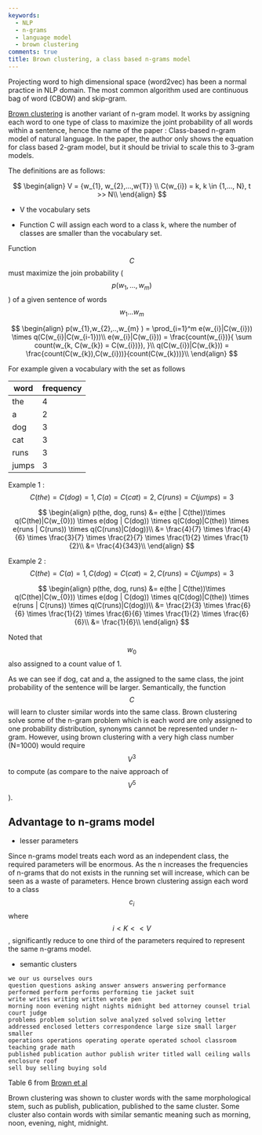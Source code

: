```yaml
---
keywords:
  - NLP
  - n-grams
  - language model
  - brown clustering
comments: true
title: Brown clustering, a class based n-grams model
---
```


Projecting word to high dimensional space (word2vec) has been a normal practice in NLP domain. The most common algorithm used are continuous bag of word (CBOW) and skip-gram.

[Brown clustering](https://www.aclweb.org/anthology/J92-4003) is another variant of n-gram model. It works by assigning each word to one type of class to maximize the joint probability of all words within a sentence, hence the name of the paper : Class-based n-gram model of natural language. In the paper, the author only shows the equation for class based 2-gram model, but it should be trivial to scale this to 3-gram models.

The definitions are as follows:

$$
\begin{align}
V = {w_{1}, w_{2},...,w{T}} \\
C(w_{i}) = k, k \in {1,..., N}, t >> N\\
\end{align}
$$

* V the vocabulary sets

* Function C will assign each word to a class k, where the number of classes are smaller than the vocabulary set.

Function $$C$$ must maximize the join probability ( $$p(w_{1},...,w_{m})$$ ) of a given sentence of words $$w_{1}...w_{m}$$

$$
\begin{align}
    p(w_{1},w_{2},..,w_{m} ) = \prod_{i=1}^m e(w_{i}|C(w_{i})) \times q(C(w_{i}|C(w_{i-1}))\\
    e(w_{i}|C(w_{i})) = \frac{count(w_{i})}{ \sum count(w_{k,  C(w_{k}) = C(w_{i})}), }\\    
    q(C(w_{i})|C(w_{k})) = \frac{count(C(w_{k}),C(w_{i}))}{count(C(w_{k}))}\\
\end{align}
$$

For example given a vocabulary with the set as follows

| word    | frequency |
| ------- | ---- |
| the     | 4    |
| a       | 2    |
| dog     | 3    |
| cat     | 3    |
| runs    | 3    |
| jumps   | 3    |

Example 1 : $$C(the) = C(dog) = 1, C(a) = C(cat) = 2, C(runs) = C(jumps) = 3$$

$$
\begin{align}
p(the, dog, runs) &= e(the | C(the))\times q(C(the)|C(w_{0})) \times e(dog | C(dog)) \times q(C(dog)|C(the)) \times e(runs | C(runs)) \times q(C(runs)|C(dog))\\
&= \frac{4}{7} \times \frac{4}{6} \times \frac{3}{7} \times \frac{2}{7} \times \frac{1}{2} \times \frac{1}{2}\\
&= \frac{4}{343}\\
\end{align}                        
$$

Example 2 : $$C(the) = C(a) = 1, C(dog) = C(cat) = 2, C(runs) = C(jumps) = 3$$

$$
\begin{align}
p(the, dog, runs) &= e(the | C(the))\times q(C(the)|C(w_{0})) \times e(dog | C(dog)) \times q(C(dog)|C(the)) \times e(runs | C(runs)) \times q(C(runs)|C(dog))\\
&= \frac{2}{3} \times \frac{6}{6} \times \frac{1}{2} \times \frac{6}{6} \times \frac{1}{2} \times \frac{6}{6}\\
&= \frac{1}{6}\\
\end{align}
$$

Noted that $$w_{0}$$ also assigned to a count value of 1.

As we can see if dog, cat and a, the assigned to the same class, the joint probability of the sentence will be larger. Semantically, the function $$C$$ will learn to cluster similar words into the same class. Brown clustering solve some of the n-gram problem which is each word are only assigned to one probability distribution, synonyms cannot be represented under n-gram. However, using brown clustering with a very high class number (N=1000) would require $$V^3 $$ to compute (as compare to the naive approach of $$V^5$$). 

## Advantage to n-grams model

* lesser parameters

Since n-grams model treats each word as an independent class, the required parameters will be enormous. As the n increases the frequencies of n-grams that do not exists in the running set will increase, which can be seen as a waste of parameters. Hence brown clustering assign each word to a class $$c_{i}$$ where $$i < K << V$$, significantly reduce to one third of the parameters required to represent the same n-grams model.

* semantic clusters

```
we our us ourselves ours
question questions asking answer answers answering performance performed perform performs performing tie jacket suit
write writes writing written wrote pen
morning noon evening night nights midnight bed attorney counsel trial court judge
problems problem solution solve analyzed solved solving letter addressed enclosed letters correspondence large size small larger smaller
operations operations operating operate operated school classroom teaching grade math
published publication author publish writer titled wall ceiling walls enclosure roof
sell buy selling buying sold
```
Table 6 from [Brown et al](https://www.aclweb.org/anthology/J92-4003)

Brown clustering was shown to cluster words with the same morphological stem, such as publish, publication, published to the same cluster. Some cluster also contain words with similar semantic meaning such as morning, noon, evening, night, midnight. 
